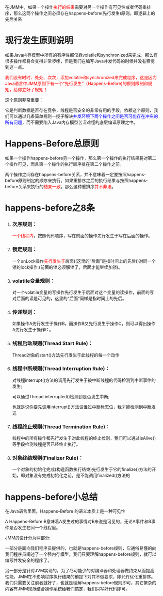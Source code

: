 在JMM中，如果一个操作<font color = 'red'>执行的结果</font>需要对另一个操作有可见性或者代码重排序，那么这两个操作之间必须存在happens-before(先行发生)原则。即逻辑上的先后关系

# 现行发生原则说明

如果Java内存模型中所有的有序性都仅靠volatile和synchronized来完成，那么有很多操作都将会变得非常啰嗦，但是我们在编写Java并发代码的时候并没有察觉到这一点。

<font color = 'red'>我们没有时时、处处、次次，添加volatile和synchronized来完成程序，这是因为Java语言中JMM原则下有一个“先行发生”（Happens-Before)的原则限制和规矩，给你立好了规矩！</font>

这个原则非常重要：

它是判断数据是否存在竞争，线程是否安全的非常有用的手段。依赖这个原则，我们可以通过几条简单规则一揽子解决<font color = 'blue'>并发环境下两个操作之间是否可能存在冲突的所有问题</font>，而不需要陷入Java内存模型苦涩难懂的底层编译原理之中。

# Happens-Before总原则

如果一个操作happens-before另一个操作，那么第一个操作的执行结果将对第二个操作可见，而且第一个操作的执行顺序排在第二个操作之前。

两个操作之间存在happens-before关系，并不意味着一定要按照happens-before原则制定的顺序来执行。如果重排序之后的执行结果与按照happens-before关系来执行的<font color = 'red'>结果一致</font>，那么这种重排序<font color = 'red'>并不非法</font>。

# happens-before之8条

1. ### 次序规则：
   <font color = 'red'>一个线程内</font>，按照代码顺序，写在前面的操作先行发生于写在后面的操作。

2. ### 锁定规则：

   一个unLock操作<font color = 'red'>先行发生于</font>后面((这里的“后面”是指时间上的先后))对同一个锁的lock操作;(前面的锁必须解锁了，后面才能继续加锁)。

3. ### volatile变量规则：

   对一个volatile变量的写操作先行发生于后面对这个变量的读操作，前面的写对后面的读是可见的，这里的“后面”同样是指时间上的先后。

4. ### 传递规则：

   如果操作A先行发生于操作B，而操作B又先行发生于操作C，则可以得出操作A先行发生于操作C 。

5. ### 线程启动规则(Thread Start Rule)：

   Thread对象的start()方法先行发生于此线程的每一个动作

6. ### 线程中断规则(Thread Interruption Rule)：

   对线程interrupt()方法的调用先行发生于被中断线程的代码检测到中断事件的发生;

   可以通过Thread interrupted()检测到是否发生中断;

   也就是说你要先调用interrupt()方法设置过中断标志位，我才能检测到中断发送

7. ### 线程终止规则(Thread Termination Rule)：

   线程中的所有操作都先行发生于对此线程的终止检则，我们可以通过isAlive()等手段检测线程是否已经终止执行。

8. ### 对象终结规则(Finalizer Rule)：

   一个对象的初始化完成(构造函数执行结束)先行发生于它的finalize()方法的开始，即对象没有完成初始化之前，是不能调用finalized()方法的

# happens-before小总结

在Java语言里面，Happens-Before 的语义本质上是一种可见性

A Happens-Before B意味着A发生过的事情对B来说是可见的，无论A事件和B事件是否发生在同一个线程里。

JMM的设计分为两部分:

一部分是面向我们程序员提供的，也就是happens-before规则，它通俗易懂的向我们程序员阐述了一个强内存模型，我们只要理解happens-before规则，就可以编写并发安全的程序了。

另一部分是针对JVM实现的，为了尽可能少的对编译器和处理器做约束从而提高性能，JMM在不影响程序执行结果的前提下对其不做要求，即允许优化重排序。我们只需要关注前者就好了，也就是理解happens-before规则即可，其它繁杂的内容有JMM规范结合操作系统给我们搞定，我们只写好代码即可。





